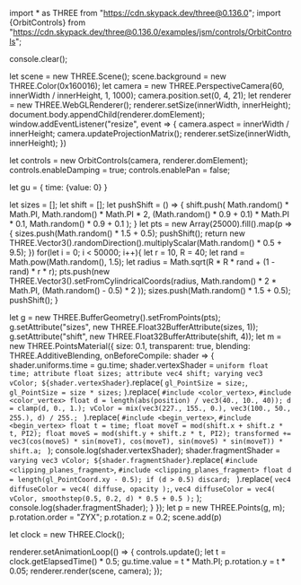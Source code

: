 import * as THREE from "https://cdn.skypack.dev/three@0.136.0";
import {OrbitControls} from "https://cdn.skypack.dev/three@0.136.0/examples/jsm/controls/OrbitControls";

console.clear();

let scene = new THREE.Scene();
scene.background = new THREE.Color(0x160016);
let camera = new THREE.PerspectiveCamera(60, innerWidth / innerHeight, 1, 1000);
camera.position.set(0, 4, 21);
let renderer = new THREE.WebGLRenderer();
renderer.setSize(innerWidth, innerHeight);
document.body.appendChild(renderer.domElement);
window.addEventListener("resize", event => {
  camera.aspect = innerWidth / innerHeight;
  camera.updateProjectionMatrix();
  renderer.setSize(innerWidth, innerHeight);
})

let controls = new OrbitControls(camera, renderer.domElement);
controls.enableDamping = true;
controls.enablePan = false;

let gu = {
  time: {value: 0}
}

let sizes = [];
let shift = [];
let pushShift = () => {
  shift.push(
    Math.random() * Math.PI, 
    Math.random() * Math.PI * 2, 
    (Math.random() * 0.9 + 0.1) * Math.PI * 0.1,
    Math.random() * 0.9 + 0.1
  );
}
let pts = new Array(25000).fill().map(p => {
  sizes.push(Math.random() * 1.5 + 0.5);
  pushShift();
  return new THREE.Vector3().randomDirection().multiplyScalar(Math.random() * 0.5 + 9.5);
})
for(let i = 0; i < 50000; i++){
  let r = 10, R = 40;
  let rand = Math.pow(Math.random(), 1.5);
  let radius = Math.sqrt(R * R * rand + (1 - rand) * r * r);
  pts.push(new THREE.Vector3().setFromCylindricalCoords(radius, Math.random() * 2 * Math.PI, (Math.random() - 0.5) * 2 ));
  sizes.push(Math.random() * 1.5 + 0.5);
  pushShift();
}

let g = new THREE.BufferGeometry().setFromPoints(pts);
g.setAttribute("sizes", new THREE.Float32BufferAttribute(sizes, 1));
g.setAttribute("shift", new THREE.Float32BufferAttribute(shift, 4));
let m = new THREE.PointsMaterial({
  size: 0.1,
  transparent: true,
  blending: THREE.AdditiveBlending,
  onBeforeCompile: shader => {
    shader.uniforms.time = gu.time;
    shader.vertexShader = `
      uniform float time;
      attribute float sizes;
      attribute vec4 shift;
      varying vec3 vColor;
      ${shader.vertexShader}
    `.replace(
      `gl_PointSize = size;`,
      `gl_PointSize = size * sizes;`
    ).replace(
      `#include <color_vertex>`,
      `#include <color_vertex>
        float d = length(abs(position) / vec3(40., 10., 40));
        d = clamp(d, 0., 1.);
        vColor = mix(vec3(227., 155., 0.), vec3(100., 50., 255.), d) / 255.;
      `
    ).replace(
      `#include <begin_vertex>`,
      `#include <begin_vertex>
        float t = time;
        float moveT = mod(shift.x + shift.z * t, PI2);
        float moveS = mod(shift.y + shift.z * t, PI2);
        transformed += vec3(cos(moveS) * sin(moveT), cos(moveT), sin(moveS) * sin(moveT)) * shift.a;
      `
    );
    console.log(shader.vertexShader);
    shader.fragmentShader = `
      varying vec3 vColor;
      ${shader.fragmentShader}
    `.replace(
      `#include <clipping_planes_fragment>`,
      `#include <clipping_planes_fragment>
        float d = length(gl_PointCoord.xy - 0.5);
        if (d > 0.5) discard;
      `
    ).replace(
      `vec4 diffuseColor = vec4( diffuse, opacity );`,
      `vec4 diffuseColor = vec4( vColor, smoothstep(0.5, 0.2, d) * 0.5 + 0.5 );`
    );
    console.log(shader.fragmentShader);
  }
});
let p = new THREE.Points(g, m);
p.rotation.order = "ZYX";
p.rotation.z = 0.2;
scene.add(p)

let clock = new THREE.Clock();

renderer.setAnimationLoop(() => {
  controls.update();
  let t = clock.getElapsedTime() * 0.5;
  gu.time.value = t * Math.PI;
  p.rotation.y = t * 0.05;
  renderer.render(scene, camera);
});
